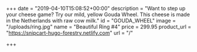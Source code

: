 +++
date = "2019-04-10T15:08:52+00:00"
description = "Want to step up your cheese game? Try our mild, yellow Gouda Wheel. This cheese is made in the Netherlands with raw cow milk."
id = "GOUDA_WHEEL"
image = "/uploads/ring.jpg"
name = "Beautiful Ring #4"
price = 299.95
product_url = "https://snipcart-hugo-forestry.netlify.com"
url = "/"

+++
